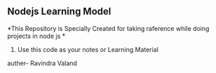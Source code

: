 ## Nodejs Learning Model 

*This Repository is Specially Created for taking raference while doing projects in node js *

1. Use this code as your notes or Learning Material 






auther- Ravindra Valand